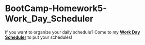 # BootCamp-Homework5-Work_Day_Scheduler
If you want to organize your daily schedule? 
Come to my [**Work Day Scheduler**](https://zzangu0215.github.io/BootCamp-Homework5-Work_Day_Scheduler/) to put your schedules!
